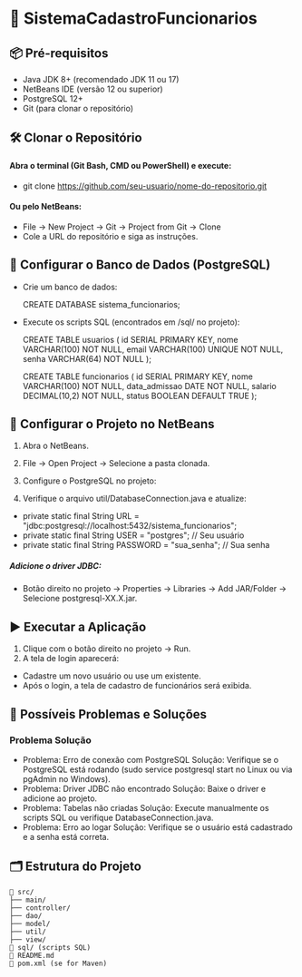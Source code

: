 # 🚀 SistemaCadastroFuncionarios



## 📦 Pré-requisitos

- Java JDK 8+ (recomendado JDK 11 ou 17)
- NetBeans IDE (versão 12 ou superior)
- PostgreSQL 12+ 
- Git (para clonar o repositório)

## 🛠️ Clonar o Repositório

#### Abra o terminal (Git Bash, CMD ou PowerShell) e execute:
- git clone https://github.com/seu-usuario/nome-do-repositorio.git

#### Ou pelo NetBeans:
- File → New Project → Git → Project from Git → Clone
- Cole a URL do repositório e siga as instruções.

## 🐘 Configurar o Banco de Dados (PostgreSQL)

- Crie um banco de dados:

    CREATE DATABASE sistema_funcionarios;

- Execute os scripts SQL (encontrados em /sql/ no projeto):

    CREATE TABLE usuarios (
        id SERIAL PRIMARY KEY,
        nome VARCHAR(100) NOT NULL,
        email VARCHAR(100) UNIQUE NOT NULL,
        senha VARCHAR(64) NOT NULL
    );

    CREATE TABLE funcionarios (
        id SERIAL PRIMARY KEY,
        nome VARCHAR(100) NOT NULL,
        data_admissao DATE NOT NULL,
        salario DECIMAL(10,2) NOT NULL,
        status BOOLEAN DEFAULT TRUE
    );

## 📌 Configurar o Projeto no NetBeans
1. Abra o NetBeans.

2. File → Open Project → Selecione a pasta clonada.

3. Configure o PostgreSQL no projeto:

4. Verifique o arquivo util/DatabaseConnection.java e atualize:
-    private static final String URL = "jdbc:postgresql://localhost:5432/sistema_funcionarios";
-    private static final String USER = "postgres"; // Seu usuário
-    private static final String PASSWORD = "sua_senha"; // Sua senha

##### Adicione o driver JDBC:
-    Botão direito no projeto → Properties → Libraries → Add JAR/Folder → Selecione postgresql-XX.X.jar.

## ▶️ Executar a Aplicação

1. Clique com o botão direito no projeto → Run.
2. A tela de login aparecerá:
-  Cadastre um novo usuário ou use um existente.
-  Após o login, a tela de cadastro de funcionários será exibida.

## 🧪 Possíveis Problemas e Soluções

### Problema Solução
-  Problema: Erro de conexão com PostgreSQL Solução: Verifique se o PostgreSQL está rodando (sudo service postgresql start no Linux ou via pgAdmin no Windows).
-  Problema: Driver JDBC não encontrado Solução: Baixe o driver e adicione ao projeto.
-  Problema: Tabelas não criadas Solução: Execute manualmente os scripts SQL ou verifique DatabaseConnection.java.
-  Problema: Erro ao logar Solução: Verifique se o usuário está cadastrado e a senha está correta.

## 🗂 Estrutura do Projeto

```plaintext
📂 src/
├── main/
├── controller/
├── dao/
├── model/
├── util/
├── view/
📂 sql/ (scripts SQL)
📄 README.md
📄 pom.xml (se for Maven)






